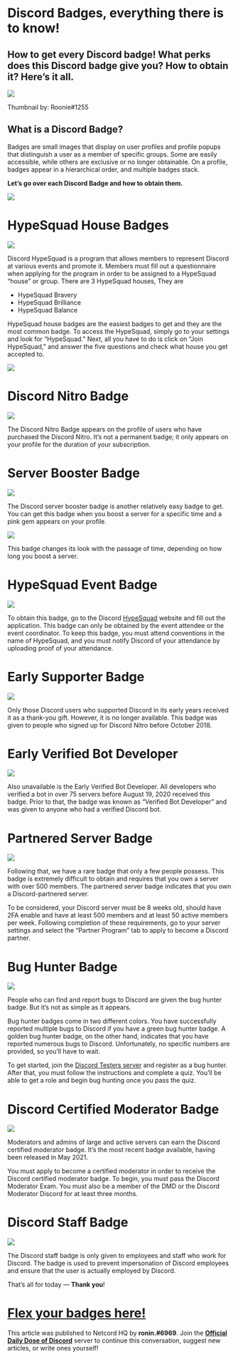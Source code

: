 **Discord Badges, everything there is to know!**
================================================

How to get every Discord badge! What perks does this Discord badge give you? How to obtain it? Here’s it all.
-------------------------------------------------------------------------------------------------------------

![](https://miro.medium.com/max/1400/1*SIsUQwl8yk1m-qa2sWSjcA.png)

Thumbnail by: Roonie#1255

**What is a Discord Badge?**
----------------------------

Badges are small images that display on user profiles and profile popups that distinguish a user as a member of specific groups. Some are easily accessible, while others are exclusive or no longer obtainable. On a profile, badges appear in a hierarchical order, and multiple badges stack.

**Let’s go over each Discord Badge and how to obtain them.**

![](https://miro.medium.com/max/1400/1*dZAVzYEja4H8YaUgb8MwtQ.png)

**HypeSquad House Badges**
==========================

![](https://miro.medium.com/max/1400/1*uxNCaJGj4Z25vPvFfOTsGg.png)

Discord HypeSquad is a program that allows members to represent Discord at various events and promote it. Members must fill out a questionnaire when applying for the program in order to be assigned to a HypeSquad “house” or group. There are 3 HypeSquad houses, They are

*   HypeSquad Bravery
*   HypeSquad Brilliance
*   HypeSquad Balance

HypeSquad house badges are the easiest badges to get and they are the most common badge. To access the HypeSquad, simply go to your settings and look for “HypeSquad.” Next, all you have to do is click on “Join HypeSquad,” and answer the five questions and check what house you get accepted to.

![](https://miro.medium.com/max/1400/0*GCU2Rh0vVoVapjhg.png)

**Discord Nitro Badge**
=======================

![](https://miro.medium.com/max/1400/1*GZyTFwOZ_YDkPP7WNETnlw.png)

The Discord Nitro Badge appears on the profile of users who have purchased the Discord Nitro. It’s not a permanent badge; it only appears on your profile for the duration of your subscription.

**Server Booster Badge**
========================

![](https://miro.medium.com/max/1400/0*_G83kleg0ilxwdXU.png)

The Discord server booster badge is another relatively easy badge to get. You can get this badge when you boost a server for a specific time and a pink gem appears on your profile.

![](https://miro.medium.com/max/1400/1*FvcZXoL2inM7iBihKTX7Mg.png)

This badge changes its look with the passage of time, depending on how long you boost a server.

**HypeSquad Event Badge**
=========================

![](https://miro.medium.com/max/1400/0*G7uTqbEmiBv6JlXv.png)

To obtain this badge, go to the Discord [HypeSquad](https://discord.com/hypesquad) website and fill out the application. This badge can only be obtained by the event attendee or the event coordinator. To keep this badge, you must attend conventions in the name of HypeSquad, and you must notify Discord of your attendance by uploading proof of your attendance.

**Early Supporter Badge**
=========================

![](https://miro.medium.com/max/1400/1*_spClTdpNPLlWgYH6oNj-Q.png)

Only those Discord users who supported Discord in its early years received it as a thank-you gift. However, it is no longer available. This badge was given to people who signed up for Discord Nitro before October 2018.

**Early Verified Bot Developer**
================================

![](https://miro.medium.com/max/688/0*P_SWt_NVNVAtFu88.png)

Also unavailable is the Early Verified Bot Developer. All developers who verified a bot in over 75 servers before August 19, 2020 received this badge. Prior to that, the badge was known as “Verified Bot Developer” and was given to anyone who had a verified Discord bot.

**Partnered Server Badge**
==========================

![](https://miro.medium.com/max/1400/0*g0BB3VuipaUU1r73.png)

Following that, we have a rare badge that only a few people possess. This badge is extremely difficult to obtain and requires that you own a server with over 500 members. The partnered server badge indicates that you own a Discord-partnered server.

To be considered, your Discord server must be 8 weeks old, should have 2FA enable and have at least 500 members and at least 50 active members per week. Following completion of these requirements, go to your server settings and select the “Partner Program” tab to apply to become a Discord partner.

**Bug Hunter Badge**
====================

![](https://miro.medium.com/max/1400/0*22_eaUzpVXqkT5tx.png)

People who can find and report bugs to Discord are given the bug hunter badge. But it’s not as simple as it appears.

Bug hunter badges come in two different colors. You have successfully reported multiple bugs to Discord if you have a green bug hunter badge. A golden bug hunter badge, on the other hand, indicates that you have reported numerous bugs to Discord. Unfortunately, no specific numbers are provided, so you’ll have to wait.

To get started, join the [Discord Testers server](http://discord.gg/discord-testers) and register as a bug hunter. After that, you must follow the instructions and complete a quiz. You’ll be able to get a role and begin bug hunting once you pass the quiz.

**Discord Certified Moderator Badge**
=====================================

![](https://miro.medium.com/max/1400/0*7nQdJLCscy5eebk_.png)

Moderators and admins of large and active servers can earn the Discord certified moderator badge. It’s the most recent badge available, having been released in May 2021.

You must apply to become a certified moderator in order to receive the Discord certified moderator badge. To begin, you must pass the Discord Moderator Exam. You must also be a member of the DMD or the Discord Moderator Discord for at least three months.

**Discord Staff Badge**
=======================

![](https://miro.medium.com/max/1400/0*jiIF5V9_94O_4mEA.png)

The Discord staff badge is only given to employees and staff who work for Discord. The badge is used to prevent impersonation of Discord employees and ensure that the user is actually employed by Discord.

That’s all for today — **Thank you**!

[Flex your badges here!](https://discord.gg/JjfYGRJ2NN)
=======================================================

This article was published to Netcord HQ by **ronin.#6969**. Join the [**Official Daily Dose of Discord**](https://discord.gg/JjfYGRJ2NN) server to continue this conversation, suggest new articles, or write ones yourself!
